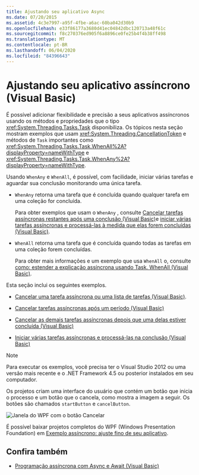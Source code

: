 ```yaml
---
title: Ajustando seu aplicativo Async
ms.date: 07/20/2015
ms.assetid: 4c3e7997-a95f-4fbe-a6ac-60ba042d30b9
ms.openlocfilehash: e33f86177a3680d41ec04842dbc120713a48f61c
ms.sourcegitcommit: f8c270376ed905f6a8896ce0fe25b4f4b38ff498
ms.translationtype: MT
ms.contentlocale: pt-BR
ms.lasthandoff: 06/04/2020
ms.locfileid: "84396643"
---
```

# <a name="fine-tuning-your-async-application-visual-basic"></a>Ajustando seu aplicativo assíncrono (Visual Basic)
É possível adicionar flexibilidade e precisão a seus aplicativos assíncronos usando os métodos e propriedades que o tipo <xref:System.Threading.Tasks.Task> disponibiliza. Os tópicos nesta seção mostram exemplos que usam <xref:System.Threading.CancellationToken> e métodos de `Task` importantes como <xref:System.Threading.Tasks.Task.WhenAll%2A?displayProperty=nameWithType> e <xref:System.Threading.Tasks.Task.WhenAny%2A?displayProperty=nameWithType>.  
  
 Usando `WhenAny` e `WhenAll`, é possível, com facilidade, iniciar várias tarefas e aguardar sua conclusão monitorando uma única tarefa.  
  
- `WhenAny` retorna uma tarefa que é concluída quando qualquer tarefa em uma coleção for concluída.  
  
     Para obter exemplos que usam o `WhenAny` , consulte [Cancelar tarefas assíncronas restantes após uma conclusão (Visual Basic)](cancel-remaining-async-tasks-after-one-is-complete.md)e [iniciar várias tarefas assíncronas e processá-las à medida que elas forem concluídas (Visual Basic)](start-multiple-async-tasks-and-process-them-as-they-complete.md).  
  
- `WhenAll` retorna uma tarefa que é concluída quando todas as tarefas em uma coleção forem concluídas.  
  
     Para obter mais informações e um exemplo que usa `WhenAll` o, consulte [como: estender a explicação assíncrona usando Task. WhenAll (Visual Basic)](how-to-extend-the-async-walkthrough-by-using-task-whenall.md).  
  
 Esta seção inclui os seguintes exemplos.  
  
- [Cancelar uma tarefa assíncrona ou uma lista de tarefas (Visual Basic)](cancel-an-async-task-or-a-list-of-tasks.md).  
  
- [Cancelar tarefas assíncronas após um período (Visual Basic)](cancel-async-tasks-after-a-period-of-time.md)  
  
- [Cancelar as demais tarefas assíncronas depois que uma delas estiver concluída (Visual Basic)](cancel-remaining-async-tasks-after-one-is-complete.md)  
  
- [Iniciar várias tarefas assíncronas e processá-las na conclusão (Visual Basic)](start-multiple-async-tasks-and-process-them-as-they-complete.md)  
  
> [!NOTE]
> Para executar os exemplos, você precisa ter o Visual Studio 2012 ou uma versão mais recente e o .NET Framework 4.5 ou posterior instalados em seu computador.  
  
 Os projetos criam uma interface do usuário que contém um botão que inicia o processo e um botão que o cancela, como mostra a imagem a seguir. Os botões são chamados `startButton` e `cancelButton`.  
  
 ![Janela do WPF com o botão Cancelar](./media/fine-tuning-your-async-application/cancellation-and-start-button.png "Caixa de diálogo com um botão Iniciar e parar")  
  
 É possível baixar projetos completos do WPF (Windows Presentation Foundation) em [Exemplo assíncrono: ajuste fino de seu aplicativo](https://code.msdn.microsoft.com/Async-Fine-Tuning-Your-a676abea).  
  
## <a name="see-also"></a>Confira também

- [Programação assíncrona com Async e Await (Visual Basic)](index.md)
